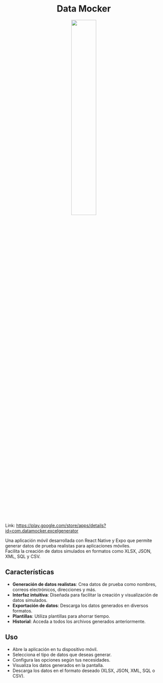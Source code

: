 <h1 align="center">Data Mocker</h1>
<div align="center">
  <img src="https://res.cloudinary.com/projects-emanuek/image/upload/v1757349644/adaptive-icon_f1pd4x.png" width="40%" />
</div>

<br>
<br>

Link: https://play.google.com/store/apps/details?id=com.datamocker.excelgenerator

Una aplicación móvil desarrollada con React Native y Expo que permite generar datos de prueba realistas para aplicaciones móviles.  
Facilita la creación de datos simulados en formatos como XLSX, JSON, XML, SQL y CSV.

## Características

- **Generación de datos realistas**: Crea datos de prueba como nombres, correos electrónicos, direcciones y más.
- **Interfaz intuitiva**: Diseñada para facilitar la creación y visualización de datos simulados.
- **Exportación de datos**: Descarga los datos generados en diversos formatos.
- **Plantillas**: Utiliza plantillas para ahorrar tiempo.
- **Historial**: Acceda a todos los archivos generados anteriormente.

## Uso
- Abre la aplicación en tu dispositivo móvil.
- Selecciona el tipo de datos que deseas generar.
- Configura las opciones según tus necesidades.
- Visualiza los datos generados en la pantalla.
- Descarga los datos en el formato deseado (XLSX, JSON, XML, SQL o CSV).
